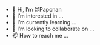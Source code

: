 - 👋 Hi, I’m @Paponan
- 👀 I’m interested in ...
- 🌱 I’m currently learning ...
- 💞️ I’m looking to collaborate on ...
- 📫 How to reach me ...

<!---
Paponan/Paponan is a ✨ special ✨ repository because its `README.md` (this file) appears on your GitHub profile.
You can click the Preview link to take a look at your changes.
--->

